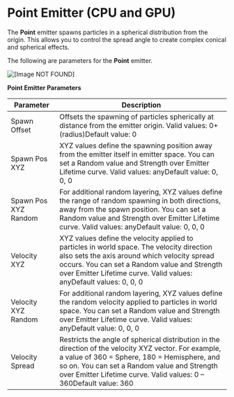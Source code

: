 # Point Emitter \(CPU and GPU\)<a name="particle-editor-emitter-shape-type-point"></a>

The **Point** emitter spawns particles in a spherical distribution from the origin\. This allows you to control the spread angle to create complex conical and spherical effects\.

The following are parameters for the **Point** emitter\.

![\[Image NOT FOUND\]](http://docs.aws.amazon.com/lumberyard/latest/userguide/images/particle-emitter-type-point.png)


**Point Emitter Parameters**  

| Parameter  | Description | 
| --- | --- | 
| Spawn Offset | Offsets the spawning of particles spherically at distance from the emitter origin\. Valid values: 0\+ \(radius\)Default value: 0 | 
| Spawn Pos XYZ | XYZ values define the spawning position away from the emitter itself in emitter space\. You can set a Random value and Strength over Emitter Lifetime curve\. Valid values: anyDefault value: 0, 0, 0 | 
| Spawn Pos XYZ Random | For additional random layering, XYZ values define the range of random spawning in both directions, away from the spawn position\. You can set a Random value and Strength over Emitter Lifetime curve\. Valid values: anyDefault value: 0, 0, 0 | 
| Velocity XYZ | XYZ values define the velocity applied to particles in world space\. The velocity direction also sets the axis around which velocity spread occurs\. You can set a Random value and Strength over Emitter Lifetime curve\. Valid values: anyDefault values: 0, 0, 0 | 
| Velocity XYZ Random | For additional random layering, XYZ values define the random velocity applied to particles in world space\. You can set a Random value and Strength over Emitter Lifetime curve\. Valid values: anyDefault value: 0, 0, 0 | 
| Velocity Spread | Restricts the angle of spherical distribution in the direction of the velocity XYZ vector\. For example, a value of 360 = Sphere, 180 = Hemisphere, and so on\. You can set a Random value and Strength over Emitter Lifetime curve\. Valid values: 0 – 360Default value: 360 | 